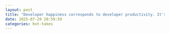 ```yaml
---
layout: post
title: "Developer happiness corresponds to developer productivity. It's not about navel gazing and shiny technology, it's about results, unlocking strategy execution, and tech stack core competencies that lead to durable competitive advantage."
date: 2025-07-29 20:59:59
categories: hot-takes
---
```

